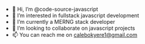 - 👋 Hi, I’m @code-source-javascript
- 👀 I’m interested in fullstack javascript development
- 🌱 I’m currently a MERNG stack developer
- 💞️ I’m looking to collaborate on javascript projects
- 📫 You can reach me on calebokyere1@gmail.com
